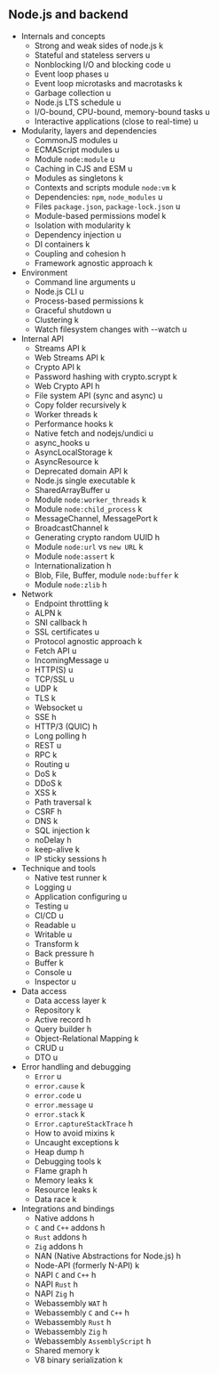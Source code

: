 ## Node.js and backend

- Internals and concepts
  - Strong and weak sides of node.js k
  - Stateful and stateless servers u
  - Nonblocking I/O and blocking code u
  - Event loop phases u
  - Event loop microtasks and macrotasks k
  - Garbage collection u
  - Node.js LTS schedule u
  - I/O-bound, CPU-bound, memory-bound tasks u
  - Interactive applications (close to real-time) u
- Modularity, layers and dependencies
  - CommonJS modules u
  - ECMAScript modules u
  - Module `node:module` u
  - Caching in CJS and ESM u 
  - Modules as singletons k
  - Contexts and scripts module `node:vm` k
  - Dependencies: `npm`, `node_modules` u
  - Files `package.json`, `package-lock.json` u
  - Module-based permissions model k
  - Isolation with modularity k
  - Dependency injection u
  - DI containers k
  - Coupling and cohesion h
  - Framework agnostic approach k
- Environment
  - Command line arguments u
  - Node.js CLI u
  - Process-based permissions k
  - Graceful shutdown u
  - Clustering k
  - Watch filesystem changes with --watch u
- Internal API
  - Streams API k
  - Web Streams API k
  - Crypto API k
  - Password hashing with crypto.scrypt k
  - Web Crypto API h
  - File system API (sync and async) u
  - Copy folder recursively k
  - Worker threads k
  - Performance hooks k
  - Native fetch and nodejs/undici u
  - async_hooks u
  - AsyncLocalStorage k
  - AsyncResource k
  - Deprecated domain API k
  - Node.js single executable k
  - SharedArrayBuffer u
  - Module `node:worker_threads` k
  - Module `node:child_process` k
  - MessageChannel, MessagePort k
  - BroadcastChannel k
  - Generating crypto random UUID h
  - Module `node:url` vs `new URL` k
  - Module `node:assert` k
  - Internationalization h
  - Blob, File, Buffer, module `node:buffer` k
  - Module `node:zlib` h
- Network
  - Endpoint throttling k
  - ALPN k
  - SNI callback h
  - SSL certificates u
  - Protocol agnostic approach k
  - Fetch API u
  - IncomingMessage u
  - HTTP(S) u
  - TCP/SSL u
  - UDP k
  - TLS k
  - Websocket u
  - SSE h
  - HTTP/3 (QUIC) h
  - Long polling h
  - REST u
  - RPC k
  - Routing u
  - DoS k
  - DDoS k
  - XSS k
  - Path traversal k
  - CSRF h
  - DNS k
  - SQL injection k
  - noDelay h
  - keep-alive k
  - IP sticky sessions h
- Technique and tools
  - Native test runner k
  - Logging u
  - Application configuring u
  - Testing u
  - CI/CD u
  - Readable u
  - Writable u
  - Transform k
  - Back pressure h
  - Buffer k
  - Console u
  - Inspector u
- Data access
  - Data access layer k
  - Repository k
  - Active record h
  - Query builder h
  - Object-Relational Mapping k
  - CRUD u
  - DTO u
- Error handling and debugging
  - `Error` u
  - `error.cause` k
  - `error.code` u
  - `error.message` u
  - `error.stack` k
  - `Error.captureStackTrace` h
  - How to avoid mixins k
  - Uncaught exceptions k
  - Heap dump h
  - Debugging tools k
  - Flame graph h
  - Memory leaks k
  - Resource leaks k
  - Data race k
- Integrations and bindings
  - Native addons h
  - `C` and `C++` addons h
  - `Rust` addons h
  - `Zig` addons h
  - NAN (Native Abstractions for Node.js) h
  - Node-API (formerly N-API) k
  - NAPI `C` and `C++` h
  - NAPI `Rust` h
  - NAPI `Zig` h
  - Webassembly `WAT` h
  - Webassembly `C` and `C++` h
  - Webassembly `Rust` h
  - Webassembly `Zig` h
  - Webassembly `AssemblyScript` h
  - Shared memory k
  - V8 binary serialization k
